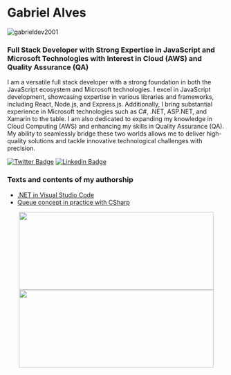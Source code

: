 # Gabriel Alves 
<p align="left"> <img src="https://komarev.com/ghpvc/?username=gabrieldev2001&label=Profile%20views&color=000000&style=plastic" alt="gabrieldev2001" /> </p>
<h3> Full Stack Developer with Strong Expertise in JavaScript and Microsoft Technologies with Interest in Cloud (AWS) and Quality Assurance (QA) </h3>

I am a versatile full stack developer with a strong foundation in both the JavaScript ecosystem and Microsoft technologies. I excel in JavaScript development, showcasing expertise in various libraries and frameworks, including React, Node.js, and Express.js. Additionally, I bring substantial experience in Microsoft technologies such as C#, .NET, ASP.NET, and Xamarin to the table. I am also dedicated to expanding my knowledge in Cloud Computing (AWS) and enhancing my skills in Quality Assurance (QA). My ability to seamlessly bridge these two worlds allows me to deliver high-quality solutions and tackle innovative technological challenges with precision.

<a href="https://twitter.com/ebagabee"><img alt="Twitter Badge" src="https://img.shields.io/badge/-@ebagabee-000000?style=flat-square&labelColor=000000&logo=twitter&logoColor=white&link=https://twitter.com/ebagabee"/></a>
<a href="https://www.linkedin.com/in/ebagabee/"><img alt="Linkedin Badge" src="https://img.shields.io/badge/-Gabriel%20Alves-000000?style=flat-square&logo=Linkedin&logoColor=white&link=https://www.linkedin.com/in/ebagabee/"/></a>

### Texts and contents of my authorship

- [.NET in Visual Studio Code](https://dev.to/gabrieldev2001/introducao-ao-net-com-visual-studio-code-2gmp)
- [Queue concept in practice with CSharp](https://www.linkedin.com/posts/ebagabee_entendendo-os-conceitos-de-fila-na-pr%C3%A1tica-activity-7116795590222503937-YMmU?utm_source=share&utm_medium=member_desktop)
  
<div align="center">
  <a href="https://github.com/ebagabe">
  <img height="180em" width="450"  src="https://github-readme-stats.vercel.app/api?username=ebagabe&show_icons=true&theme=dark&include_all_commits=true&count_private=true"/>
    <img height="180em" width="450" src="https://github-readme-stats.vercel.app/api/top-langs/?username=ebagabe&layout=compact&langs_count=7&theme=dark&hide=css,html"/>
</div>
